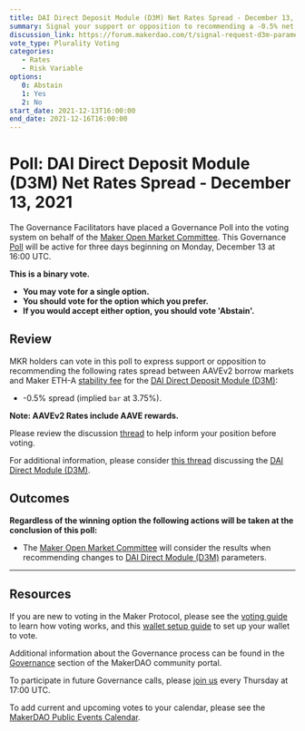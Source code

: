 ```yaml
---
title: DAI Direct Deposit Module (D3M) Net Rates Spread - December 13, 2021
summary: Signal your support or opposition to recommending a -0.5% net rates spread between AAVEv2 borrow rate and Maker ETH-A stability fee.
discussion_link: https://forum.makerdao.com/t/signal-request-d3m-parameters-guidance-for-momc/11898
vote_type: Plurality Voting
categories:
   - Rates
   - Risk Variable
options:
   0: Abstain
   1: Yes
   2: No
start_date: 2021-12-13T16:00:00
end_date: 2021-12-16T16:00:00
---
```

# Poll: DAI Direct Deposit Module (D3M) Net Rates Spread - December 13, 2021

The Governance Facilitators have placed a Governance Poll into the voting system on behalf of the [Maker Open Market Committee](https://forum.makerdao.com/t/parameter-proposal-group-makerdao-open-market-committee/7355). This Governance [Poll](https://community-development.makerdao.com/en/learn/governance/on-chain-gov) will be active for three days beginning on Monday, December 13 at 16:00 UTC.

**This is a binary vote.** 
- **You may vote for a single option.** 
- **You should vote for the option which you prefer.**
- **If you would accept either option, you should vote 'Abstain'.**

## Review

MKR holders can vote in this poll to express support or opposition to recommending the following rates spread between AAVEv2 borrow markets and Maker ETH-A [stability fee](https://makerdao.world/en/learn/governance/param-stability-fee) for the [DAI Direct Deposit Module (D3M)](https://mips.makerdao.com/mips/details/MIP50): 
* -0.5% spread (implied `bar` at 3.75%). 

**Note: AAVEv2 Rates include AAVE rewards.**


Please review the discussion [thread](https://forum.makerdao.com/t/signal-request-d3m-parameters-guidance-for-momc/11898) to help inform your position before voting.

For additional information, please consider [this thread](https://forum.makerdao.com/t/discussion-direct-deposit-dai-module-d3m/7357) discussing the [DAI Direct Module (D3M)](https://mips.makerdao.com/mips/details/MIP50).

## Outcomes

**Regardless of the winning option the following actions will be taken at the conclusion of this poll:**
* The [Maker Open Market Committee](https://forum.makerdao.com/t/parameter-proposal-group-makerdao-open-market-committee/7355) will consider the results when recommending changes to [DAI Direct Module (D3M)](https://mips.makerdao.com/mips/details/MIP50) parameters.

---

## Resources

If you are new to voting in the Maker Protocol, please see the [voting guide](https://community-development.makerdao.com/en/learn/governance/how-voting-works/) to learn how voting works, and this [wallet setup guide](https://community-development.makerdao.com/en/learn/governance/voting-setup/) to set up your wallet to vote.

Additional information about the Governance process can be found in the [Governance](https://community-development.makerdao.com/en/learn/governance) section of the MakerDAO community portal.

To participate in future Governance calls, please [join us](https://github.com/makerdao/community/tree/master/governance/governance-and-risk-meetings) every Thursday at 17:00 UTC.

To add current and upcoming votes to your calendar, please see the [MakerDAO Public Events Calendar](https://calendar.google.com/calendar/embed?src=makerdao.com_3efhm2ghipksegl009ktniomdk%40group.calendar.google.com&ctz=UTC&mode=week&showCalendars=0&showPrint=0).
